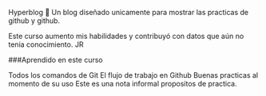 Hyperblog 💚
Un blog diseñado unicamente para mostrar las practicas de github y github.

Este curso aumento mis habilidades y contribuyó con datos que aún no tenia conocimiento. JR

###Aprendido en este curso

Todos los comandos de Git
El flujo de trabajo en Github
Buenas practicas al momento de su uso
Este es una nota informal propositos de practica.
